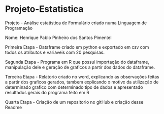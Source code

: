 # Projeto-Estatistica
Projeto - Análise estatística de Formulário criado numa Linguagem de Programação

Nome: Henrique Pablo Pinheiro dos Santos Pimentel

Primeira Etapa - Dataframe criado em python e exportado em csv com todos os atributos e variaveis com 20 pesquisas.

Segunda Etapa - Programa em R que possui importação do dataframe, manipulação dele e geração de graficos a partir dos dados do dataframe.

Terceira Etapa - Relatorio criado no word, explicando as observações feitas a partir dos graficos gerados, tambem explicando o motivo da utilização de determinado grafico com determinado tipo de dados e apresentado resultados gerais do programa feito em R

Quarta Etapa - Criação de um repositorio no gitHub e criação desse Readme
